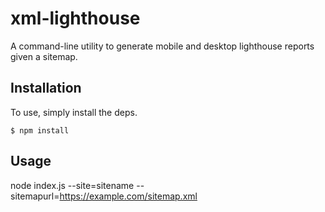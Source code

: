 # xml-lighthouse

A command-line utility to generate mobile and desktop lighthouse reports given a sitemap. 


## Installation

To use, simply install the deps.

```
$ npm install
```

## Usage

node index.js --site=sitename --sitemapurl=https://example.com/sitemap.xml